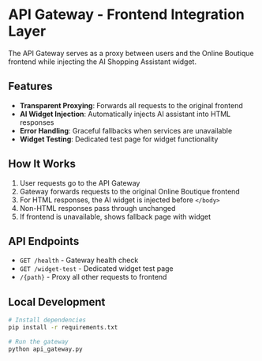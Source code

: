 # API Gateway - Frontend Integration Layer

The API Gateway serves as a proxy between users and the Online Boutique frontend while injecting the AI Shopping Assistant widget.

## Features

- **Transparent Proxying**: Forwards all requests to the original frontend
- **AI Widget Injection**: Automatically injects AI assistant into HTML responses
- **Error Handling**: Graceful fallbacks when services are unavailable
- **Widget Testing**: Dedicated test page for widget functionality

## How It Works

1. User requests go to the API Gateway
2. Gateway forwards requests to the original Online Boutique frontend
3. For HTML responses, the AI widget is injected before `</body>`
4. Non-HTML responses pass through unchanged
5. If frontend is unavailable, shows fallback page with widget

## API Endpoints

- `GET /health` - Gateway health check
- `GET /widget-test` - Dedicated widget test page
- `/{path}` - Proxy all other requests to frontend

## Local Development
```bash
# Install dependencies
pip install -r requirements.txt

# Run the gateway
python api_gateway.py